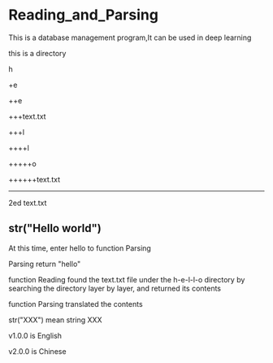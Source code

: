 # Reading_and_Parsing
This is a database management program,It can be used in deep learning

this is a directory

h

+e

++e

+++text.txt

+++l

++++l

+++++o

++++++text.txt

-----
2ed text.txt

str("Hello world")
-----

At this time, enter hello to function Parsing

Parsing return "hello"

function Reading found the text.txt file under the h-e-l-l-o directory by searching the directory layer by layer, and returned its contents

function Parsing translated the contents

str("XXX") mean string XXX

v1.0.0 is English

v2.0.0 is Chinese
